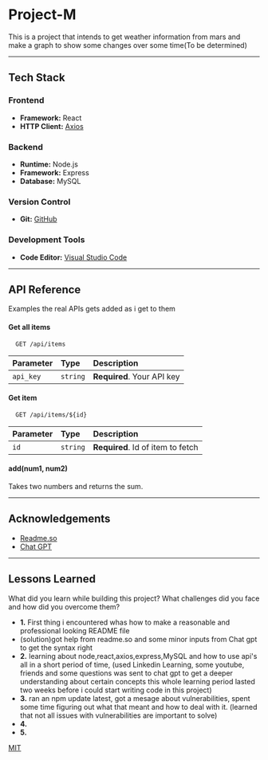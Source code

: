 # Project-M
This is a project that intends to get weather information from mars and make a graph to show some changes over some time(To be determined)


---------------------------------------------------------
## Tech Stack

### Frontend
- **Framework:** React
- **HTTP Client:** [Axios](https://axios-http.com/)

### Backend
- **Runtime:** Node.js
- **Framework:** Express
- **Database:** MySQL

### Version Control
- **Git:** [GitHub](https://github.com/kristoffer-Johnsen/Project-M/)

### Development Tools
- **Code Editor:** [Visual Studio Code](https://code.visualstudio.com/)


---------------------------------------------------------
## API Reference
Examples the real APIs gets added as i get to them

#### Get all items
```http
  GET /api/items
```
| Parameter | Type     | Description                |
| :-------- | :------- | :------------------------- |
| `api_key` | `string` | **Required**. Your API key |

#### Get item
```http
  GET /api/items/${id}
```
| Parameter | Type     | Description                       |
| :-------- | :------- | :-------------------------------- |
| `id`      | `string` | **Required**. Id of item to fetch |
#### add(num1, num2)
Takes two numbers and returns the sum.

---------------------------------------------------------
## Acknowledgements
* [Readme.so](https://readme.so/)
* [Chat GPT](https://chat.openai.com/auth/login)

---------------------------------------------------------
## Lessons Learned

What did you learn while building this project? What challenges did you face and how did you overcome them?

- **1.** First thing i encountered whas how to make a reasonable and professional looking README file
- (solution)got help from readme.so and some minor inputs from Chat gpt to get the syntax right
- **2.** learning about node,react,axios,express,MySQL and how to use api's all in a short period of time,
  (used Linkedin Learning, some youtube, friends and some questions was sent to chat gpt to get a deeper understanding about certain concepts
  this whole learning period lasted two weeks before i could start writing code in this project)
- **3.** ran an npm update latest, got a mesage about vulnerabilities, spent some time figuring out what that meant and how to deal with it.
  (learned that not all issues with vulnerabilities are important to solve)
- **4.** 
- **5.** 

[MIT](https://choosealicense.com/licenses/mit/)

